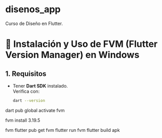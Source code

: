 # disenos_app

Curso de Diseño en Flutter.


# 🚀 Instalación y Uso de FVM (Flutter Version Manager) en Windows

## 1. Requisitos
- Tener **Dart SDK** instalado.  
  Verifica con:
  ```bash
  dart --version

dart pub global activate fvm

fvm install 3.19.5

fvm flutter pub get
fvm flutter run
fvm flutter build apk
